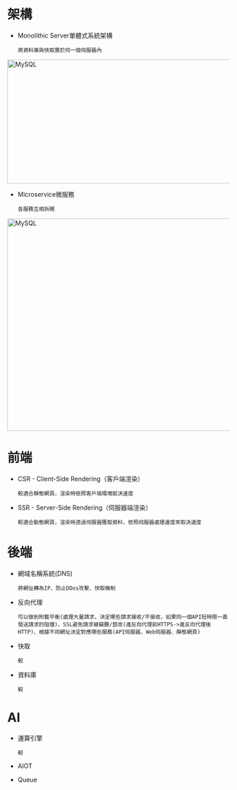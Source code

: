 
<h1>架構</h1>

* Monolithic Server單體式系統架構

      將資料庫與快取置於同一個伺服器內
      
<img src="https://user-images.githubusercontent.com/97188330/215191264-24432a5b-372f-4a7b-bc8e-47087d32f0c6.png" width="700" height="280" alt="MySQL"/><br/>      
    
* Microservice微服務

      各服務互相拆開
      
<img src="https://user-images.githubusercontent.com/97188330/215177514-dcc8b85c-799d-48b2-a8c3-454eb58ee203.png" width="1000" height="480" alt="MySQL"/><br/>

<h1>前端</h1>

* CSR - Client-Side Rendering（客戶端渲染）

      較適合靜態網頁，渲染時依照客戶端環境取決速度
        
* SSR - Server-Side Rendering（伺服器端渲染）

      較適合動態網頁，渲染時透過伺服器獲取資料，依照伺服器處理速度來取決速度
      
<h1>後端</h1>

* 網域名稱系統(DNS)

      將網址轉為IP、防止DDos攻擊、快取機制
      
* 反向代理

      可以做到附載平衡(處理大量請求，決定哪些請求接收/不接收，如果同一個API短時間一直發送請求的阻擋)、SSL避免請求被竊聽/竄改(進反向代理前HTTPS->進反向代理後HTTP)、根據不同網址決定對應哪些服務(API伺服器、Web伺服器、靜態網頁)
      
* 快取

      較
      
* 資料庫

      較    
      
<h1>AI</h1>

* 運算引擎

      較    
      
* AIOT

* Queue
